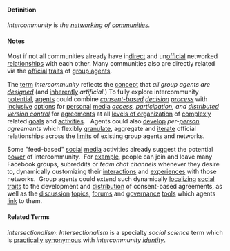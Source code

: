 #### Definition

*Intercommunity* is *the [networking](https://github.com/gcassel/Modular-Organization-Terminology/blob/master/terms/network.md) of [communities](https://github.com/gcassel/Modular-Organization-Terminology/blob/master/terms/community.md).*

#### Notes
		
Most if not all communities already have in[direct](https://github.com/gcassel/Modular-Organization-Terminology/blob/master/terms/direct.md) and un[official](https://github.com/gcassel/Modular-Organization-Terminology/blob/master/terms/official.md) networked [relationships](https://github.com/gcassel/Modular-Organization-Terminology/blob/master/terms/relate.md) with each other.   Many communities also are directly related via the [official](https://github.com/gcassel/Modular-Organization-Terminology/blob/master/terms/official.md) [traits](https://github.com/gcassel/Modular-Organization-Terminology/blob/master/terms/trait.md) of [group agents](https://github.com/gcassel/Modular-Organization-Terminology/blob/master/compound-terms/group-agent.md).  

The [term](https://github.com/gcassel/Modular-Organization-Terminology/blob/master/terms/term.md) *intercommunity* reflects the [concept](https://github.com/gcassel/Modular-Organization-Terminology/blob/master/terms/concept.md) that *all group agents are [designed](https://github.com/gcassel/Modular-Organization-Terminology/blob/master/terms/design.md)* (and [inherently](https://github.com/gcassel/Modular-Organization-Terminology/blob/master/terms/inherent.md) *artificial*.)     To fully explore intercommunity [potential](https://github.com/gcassel/Modular-Organization-Terminology/blob/master/terms/potential.md), [agents](https://github.com/gcassel/Modular-Organization-Terminology/blob/master/terms/agent.md) could combine *[consent-based](https://github.com/gcassel/Modular-Organization-Terminology/blob/master/terms/consent-based.md) [decision](https://github.com/gcassel/Modular-Organization-Terminology/blob/master/terms/decide.md) [process](https://github.com/gcassel/Modular-Organization-Terminology/blob/master/terms/process.md)* with [inclusive](https://github.com/gcassel/Modular-Organization-Terminology/blob/master/terms/include.md) [options](https://github.com/gcassel/Modular-Organization-Terminology/blob/master/terms/option.md) for [personal](https://github.com/gcassel/Modular-Organization-Terminology/blob/master/terms/personal.md) [media](https://github.com/gcassel/Modular-Organization-Terminology/blob/master/terms/media.md) *[access](https://github.com/gcassel/Modular-Organization-Terminology/blob/master/terms/access.md), [participation](https://github.com/gcassel/Modular-Organization-Terminology/blob/master/terms/participate.md), and [distributed version control](https://github.com/gcassel/Modular-Organization-Terminology/blob/master/terms/distributed-version-control.md)* for [agreements](https://github.com/gcassel/Modular-Organization-Terminology/blob/master/terms/agree.md) at all [levels of organization](https://github.com/gcassel/Modular-Organization-Terminology/blob/master/compound-terms/level-of-organizing.md) of [complexly](https://github.com/gcassel/Modular-Organization-Terminology/blob/master/terms/complex.md) related [goals](https://github.com/gcassel/Modular-Organization-Terminology/blob/master/terms/goal.md) and [activities](https://github.com/gcassel/Modular-Organization-Terminology/blob/master/terms/activity.md).   Agents could also [develop](https://github.com/gcassel/Modular-Organization-Terminology/blob/master/terms/develop.md) *per-[person](https://github.com/gcassel/Modular-Organization-Terminology/blob/master/terms/person.md) agreements* which flexibly [granulate](https://github.com/gcassel/Modular-Organization-Terminology/blob/master/terms/granulate.md), aggregate and [iterate](https://github.com/gcassel/Modular-Organization-Terminology/blob/master/terms/iterate.md) official relationships across the [limits](https://github.com/gcassel/Modular-Organization-Terminology/blob/master/terms/limit.md) of existing group agents and networks.
		
Some "feed-based" [social](https://github.com/gcassel/Modular-Organization-Terminology/blob/master/terms/social.md) [media](https://github.com/gcassel/Modular-Organization-Terminology/blob/master/terms/media.md) activities already suggest the potential [power](https://github.com/gcassel/Modular-Organization-Terminology/blob/master/terms/power.md) of intercommunity.  For [example](https://github.com/gcassel/Modular-Organization-Terminology/blob/master/terms/example.md), people can join and leave many Facebook groups, subreddits or *team chat channels* whenever they desire to, dynamically customizing their [interactions](https://github.com/gcassel/Modular-Organization-Terminology/blob/master/terms/interaction.md) and [experiences](https://github.com/gcassel/Modular-Organization-Terminology/blob/master/terms/experience.md) with those networks.  Group agents could extend such dynamically [localizing](https://github.com/gcassel/Modular-Organization-Terminology/blob/master/terms/localize.md) [social](https://github.com/gcassel/Modular-Organization-Terminology/blob/master/terms/social.md) [traits](https://github.com/gcassel/Modular-Organization-Terminology/blob/master/terms/trait.md) to the development and [distribution](https://github.com/gcassel/Modular-Organization-Terminology/blob/master/terms/distribute.md) of consent-based agreements, as well as the [discussion](https://github.com/gcassel/Modular-Organization-Terminology/blob/master/terms/dialogue.md) [topics](https://github.com/gcassel/Modular-Organization-Terminology/blob/master/terms/topic.md), [forums](https://github.com/gcassel/Modular-Organization-Terminology/blob/master/terms/forum.md) and [governance](https://github.com/gcassel/Modular-Organization-Terminology/blob/master/terms/govern.md) [tools](https://github.com/gcassel/Modular-Organization-Terminology/blob/master/terms/tool.md) which agents [link](https://github.com/gcassel/Modular-Organization-Terminology/blob/master/terms/link.md) to them. 
	
#### Related Terms
		
*intersectionalism*: *Intersectionalism* is a specialty *social science* term which is [practically](https://github.com/gcassel/Modular-Organization-Terminology/blob/master/terms/practice.md) [synonymous](https://github.com/gcassel/Modular-Organization-Terminology/blob/master/terms/synonym.md) with *intercommunity [identity](https://github.com/gcassel/Modular-Organization-Terminology/blob/master/terms/identity.md)*.

